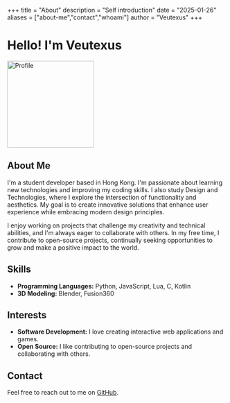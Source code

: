 +++
title = "About"
description = "Self introduction"
date = "2025-01-26"
aliases = ["about-me","contact","whoami"]
author = "Veutexus"
+++

# Hello! I'm Veutexus

<img src="../../imgs/profile.png" alt="Profile" width="200" height="200">

## About Me
I'm a student developer based in Hong Kong. I'm passionate about learning new technologies and improving my coding skills. I also study Design and Technologies, where I explore the intersection of functionality and aesthetics. My goal is to create innovative solutions that enhance user experience while embracing modern design principles.

I enjoy working on projects that challenge my creativity and technical abilities, and I'm always eager to collaborate with others. In my free time, I contribute to open-source projects, continually seeking opportunities to grow and make a positive impact to the world.

## Skills
- **Programming Languages:** Python, JavaScript, Lua, C, Kotlin
- **3D Modeling:** Blender, Fusion360

## Interests
- **Software Development:** I love creating interactive web applications and games.
- **Open Source:** I like contributing to open-source projects and collaborating with others.

## Contact
Feel free to reach out to me on [GitHub](https://github.com/G0246).